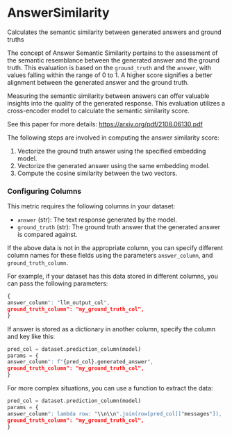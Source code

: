 # AnswerSimilarity

Calculates the semantic similarity between generated answers and ground truths

The concept of Answer Semantic Similarity pertains to the assessment of the semantic
resemblance between the generated answer and the ground truth. This evaluation is
based on the `ground_truth` and the `answer`, with values falling within the range
of 0 to 1. A higher score signifies a better alignment between the generated answer
and the ground truth.

Measuring the semantic similarity between answers can offer valuable insights into
the quality of the generated response. This evaluation utilizes a cross-encoder
model to calculate the semantic similarity score.

See this paper for more details: https://arxiv.org/pdf/2108.06130.pdf

The following steps are involved in computing the answer similarity score:
1. Vectorize the ground truth answer using the specified embedding model.
2. Vectorize the generated answer using the same embedding model.
3. Compute the cosine similarity between the two vectors.

### Configuring Columns

This metric requires the following columns in your dataset:

- `answer` (str): The text response generated by the model.
- `ground_truth` (str): The ground truth answer that the generated answer is compared
against.

If the above data is not in the appropriate column, you can specify different column
names for these fields using the parameters `answer_column`, and `ground_truth_column`.

For example, if your dataset has this data stored in different columns, you can
pass the following parameters:
```python
{
answer_column": "llm_output_col",
ground_truth_column": "my_ground_truth_col",
}
```

If answer is stored as a dictionary in another column, specify the column and key
like this:
```python
pred_col = dataset.prediction_column(model)
params = {
answer_column": f"{pred_col}.generated_answer",
ground_truth_column": "my_ground_truth_col",
}
```

For more complex situations, you can use a function to extract the data:
```python
pred_col = dataset.prediction_column(model)
params = {
answer_column": lambda row: "\\n\\n".join(row[pred_col]["messages"]),
ground_truth_column": "my_ground_truth_col",
}
```